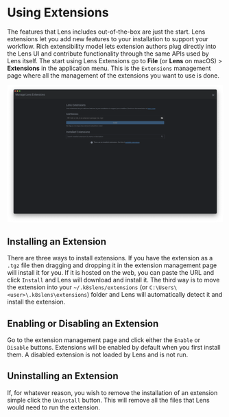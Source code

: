 # Using Extensions

The features that Lens includes out-of-the-box are just the start.
Lens extensions let you add new features to your installation to support your workflow.
Rich extensibility model lets extension authors plug directly into the Lens UI and contribute functionality through the same APIs used by Lens itself.
The start using Lens Extensions go to **File** (or **Lens** on macOS) > **Extensions** in the application menu.
This is the `Extensions` management page where all the management of the extensions you want to use is done.

![Extensions](images/extensions.png)

## Installing an Extension

There are three ways to install extensions.
If you have the extension as a `.tgz` file then dragging and dropping it in the extension management page will install it for you.
If it is hosted on the web, you can paste the URL and click `Install` and Lens will download and install it.
The third way is to move the extension into your `~/.k8slens/extensions` (or `C:\Users\<user>\.k8slens\extensions`) folder and Lens will automatically detect it and install the extension.

## Enabling or Disabling an Extension

Go to the extension management page and click either the `Enable` or `Disable` buttons.
Extensions will be enabled by default when you first install them.
A disabled extension is not loaded by Lens and is not run.

## Uninstalling an Extension

If, for whatever reason, you wish to remove the installation of an extension simple click the `Uninstall` button. This will remove all the files that Lens would need to run the extension.
